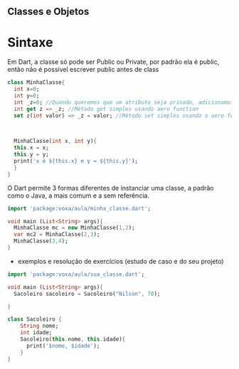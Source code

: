 ## Classes e Objetos

# Sintaxe
Em Dart, a classe só pode ser Public ou Private, por padrão ela é public, então não é possível escrever public antes de class
```dart
class MinhaClasse{
  int x=0;
  int y=0;
  int _z=0; //Quando queremos que um atributo seja privado, adicionamos um "_" antes do nome da variável.
  int get z => _z; //Método get simples usando aero function
  set z(int valor) => _z = valor; //Método set simples usando o aero function

  

  MinhaClasse(int x, int y){
  this.x = x;
  this.y = y;
  print('x é ${this.x} e y = ${this.y}');
  }
}
```
O Dart permite 3 formas diferentes  de instanciar uma classe, a padrão como o Java, a mais comum e a sem referência.

```dart
import 'package:voxa/aula/minha_classe.dart';

void main (List<String> args){
  MinhaClasse mc = new MinhaClasse(1,2);
  var mc2 = MinhaClasse(2,3);
  MinhaClasse(3,4);
}
```
- exemplos e resolução de exercícios (estudo de caso e do seu projeto)
```dart
import 'package:voxa/aula/sua_classe.dart';

void main (List<String> args){
  Sacoleiro sacoleiro = Sacoleiro("Nilson", 70);

}
```
```dart
class Sacoleiro {
    String nome;
    int idade;
    Sacoleiro(this.nome, this.idade){
      print('$nome, $idade');
    }
}
```





